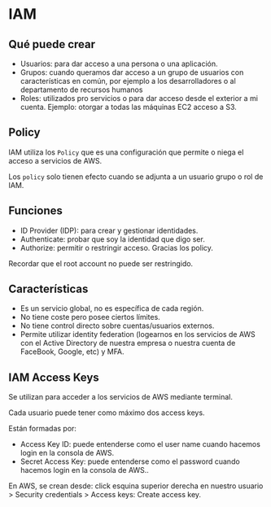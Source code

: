 # IAM

## Qué puede crear

- Usuarios: para dar acceso a una persona o una aplicación.
- Grupos: cuando queramos dar acceso a un grupo de usuarios con características en común, por ejemplo a los desarrolladores o al departamento de recursos humanos
- Roles: utilizados pro servicios o para dar acceso desde el exterior a mi cuenta. Ejemplo: otorgar a todas las máquinas EC2 acceso a S3.

## Policy

IAM utiliza los `Policy` que es una configuración que permite o niega el acceso a servicios de AWS.

Los `policy` solo tienen efecto cuando se adjunta a un usuario grupo o rol de IAM.

## Funciones

- ID Provider (IDP): para crear y gestionar identidades.
- Authenticate: probar que soy la identidad que digo ser.
- Authorize: permitir o restringir acceso. Gracias los policy.

Recordar que el root account no puede ser restringido.

## Características

- Es un servicio global, no es específica de cada región.
- No tiene coste pero posee ciertos límites.
- No tiene control directo sobre cuentas/usuarios externos.
- Permite utilizar identity federation (logearnos en los servicios de AWS con el Active Directory de nuestra empresa o nuestra cuenta de FaceBook, Google, etc) y MFA.

## IAM Access Keys

Se utilizan para acceder a los servicios de AWS mediante terminal.

Cada usuario puede tener como máximo dos access keys.

Están formadas por:

- Access Key ID: puede entenderse como el user name cuando hacemos login en la consola de AWS.
- Secret Access Key: puede entenderse como el password cuando hacemos login en la consola de AWS..

En AWS, se crean desde: click esquina superior derecha en nuestro usuario > Security credentials > Access keys: Create access key.
